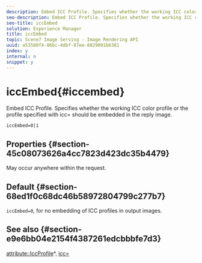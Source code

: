 ```yaml
---
description: Embed ICC Profile. Specifies whether the working ICC color profile or the profile specified with icc= should be embedded in the reply image.
seo-description: Embed ICC Profile. Specifies whether the working ICC color profile or the profile specified with icc= should be embedded in the reply image.
seo-title: iccEmbed
solution: Experience Manager
title: iccEmbed
topic: Scene7 Image Serving - Image Rendering API
uuid: a53580f4-86bc-4dbf-87ee-8829091b6381
index: y
internal: n
snippet: y
---
```


# iccEmbed{#iccembed}

Embed ICC Profile. Specifies whether the working ICC color profile or the profile specified with icc= should be embedded in the reply image.

 `iccEmbed=0|1`

## Properties {#section-45c08073626a4cc7823d423dc35b4479}

May occur anywhere within the request.

## Default {#section-68ed1f0c68dc46b58972804799c277b7}

`iccEmbed=0`, for no embedding of ICC profiles in output images.

## See also {#section-e9e6bb04e2154f4387261edcbbbfe7d3}

[attribute::IccProfile](../../../../../ir-api/material-cat/image-rendering-api-ref/c-ir-material-catalog/c-ir-attributes-reference/r-ir-iccprofilegray.md#reference-712f1d0dcca748df9aaf495681bb39e6)&#42;, [icc=](../../../../../ir-api/http-protocol/image-rendering-api-ref/c-ir-http-protocol-ref/c-ir-http-protocol-command-reference/r-ir-icc.md#reference-86a2fff3cef24982ad2063d977a16e06) 
